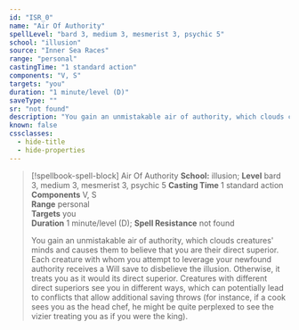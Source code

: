 ```yaml
---
id: "ISR_0"
name: "Air Of Authority"
spellLevel: "bard 3, medium 3, mesmerist 3, psychic 5"
school: "illusion"
source: "Inner Sea Races"
range: "personal"
castingTime: "1 standard action"
components: "V, S"
targets: "you"
duration: "1 minute/level (D)"
saveType: ""
sr: "not found"
description: "You gain an unmistakable air of authority, which clouds creatures' minds and causes them to believe that you are their direct superior. Each creature with whom you attempt to leverage your newfound authority receives a Will save to disbelieve the illusion. Otherwise, it treats you as it would its direct superior. Creatures with different direct superiors see you in different ways, which can potentially lead to conflicts that allow additional saving throws (for instance, if a cook sees you as the head chef, he might be quite perplexed to see the vizier treating you as if you were the king)."
known: false
cssclasses:
  - hide-title
  - hide-properties
---
```


> [!spellbook-spell-block] Air Of Authority
> **School:** illusion; **Level** bard 3, medium 3, mesmerist 3, psychic 5
> **Casting Time** 1 standard action  
> **Components** V, S  
> **Range** personal  
> **Targets** you  
> **Duration** 1 minute/level (D); **Spell Resistance** not found
> 
> You gain an unmistakable air of authority, which clouds creatures' minds and causes them to believe that you are their direct superior. Each creature with whom you attempt to leverage your newfound authority receives a Will save to disbelieve the illusion. Otherwise, it treats you as it would its direct superior. Creatures with different direct superiors see you in different ways, which can potentially lead to conflicts that allow additional saving throws (for instance, if a cook sees you as the head chef, he might be quite perplexed to see the vizier treating you as if you were the king).